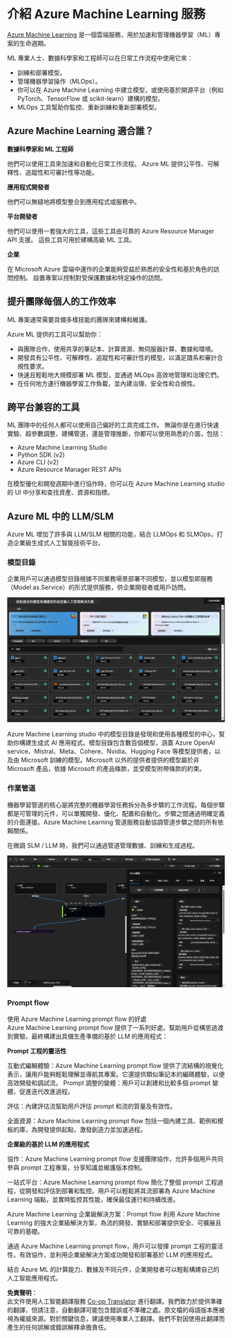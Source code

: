<!--
CO_OP_TRANSLATOR_METADATA:
{
  "original_hash": "315566447513c4c6215ea5a004315e4f",
  "translation_date": "2025-04-04T19:08:26+00:00",
  "source_file": "md\\03.FineTuning\\Introduce_AzureML.md",
  "language_code": "hk"
}
-->
# **介紹 Azure Machine Learning 服務**

[Azure Machine Learning](https://ml.azure.com?WT.mc_id=aiml-138114-kinfeylo) 是一個雲端服務，用於加速和管理機器學習（ML）專案的生命週期。

ML 專業人士、數據科學家和工程師可以在日常工作流程中使用它來：

- 訓練和部署模型。
- 管理機器學習操作（MLOps）。
- 你可以在 Azure Machine Learning 中建立模型，或使用基於開源平台（例如 PyTorch、TensorFlow 或 scikit-learn）建構的模型。
- MLOps 工具幫助你監控、重新訓練和重新部署模型。

## Azure Machine Learning 適合誰？

**數據科學家和 ML 工程師**

他們可以使用工具來加速和自動化日常工作流程。
Azure ML 提供公平性、可解釋性、追蹤性和可審計性等功能。

**應用程式開發者**

他們可以無縫地將模型整合到應用程式或服務中。

**平台開發者**

他們可以使用一套強大的工具，這些工具由可靠的 Azure Resource Manager API 支援。
這些工具可用於建構高級 ML 工具。

**企業**

在 Microsoft Azure 雲端中運作的企業能夠受益於熟悉的安全性和基於角色的訪問控制。
設置專案以控制對受保護數據和特定操作的訪問。

## 提升團隊每個人的工作效率
ML 專案通常需要具備多樣技能的團隊來建構和維護。

Azure ML 提供的工具可以幫助你：
- 與團隊合作，使用共享的筆記本、計算資源、無伺服器計算、數據和環境。
- 開發具有公平性、可解釋性、追蹤性和可審計性的模型，以滿足譜系和審計合規性要求。
- 快速且輕鬆地大規模部署 ML 模型，並通過 MLOps 高效地管理和治理它們。
- 在任何地方運行機器學習工作負載，並內建治理、安全性和合規性。

## 跨平台兼容的工具

ML 團隊中的任何人都可以使用自己偏好的工具完成工作。
無論你是在進行快速實驗、超參數調整、建構管道，還是管理推斷，你都可以使用熟悉的介面，包括：
- Azure Machine Learning Studio
- Python SDK (v2)
- Azure CLI (v2)
- Azure Resource Manager REST APIs

在模型優化和開發週期中進行協作時，你可以在 Azure Machine Learning studio 的 UI 中分享和查找資產、資源和指標。

## **Azure ML 中的 LLM/SLM**

Azure ML 增加了許多與 LLM/SLM 相關的功能，結合 LLMOps 和 SLMOps，打造企業級生成式人工智能技術平台。

### **模型目錄**

企業用戶可以通過模型目錄根據不同業務場景部署不同模型，並以模型即服務（Model as Service）的形式提供服務，供企業開發者或用戶訪問。

![models](../../../../translated_images/models.2450411eac222e539ffb55785a8f550d01be1030bd8eb67c9c4f9ae4ca5d64be.hk.png)

Azure Machine Learning studio 中的模型目錄是發現和使用各種模型的中心，幫助你構建生成式 AI 應用程式。模型目錄包含數百個模型，涵蓋 Azure OpenAI service、Mistral、Meta、Cohere、Nvidia、Hugging Face 等模型提供者，以及由 Microsoft 訓練的模型。Microsoft 以外的提供者提供的模型屬於非 Microsoft 產品，依據 Microsoft 的產品條款，並受模型附帶條款的約束。

### **作業管道**

機器學習管道的核心是將完整的機器學習任務拆分為多步驟的工作流程。每個步驟都是可管理的元件，可以單獨開發、優化、配置和自動化。步驟之間通過明確定義的介面連接。Azure Machine Learning 管道服務自動協調管道步驟之間的所有依賴關係。

在微調 SLM / LLM 時，我們可以通過管道管理數據、訓練和生成過程。

![finetuning](../../../../translated_images/finetuning.b52e4aa971dfd8d3c668db913a2b419380533bd3a920d227ec19c078b7b3f309.hk.png)

### **Prompt flow**

使用 Azure Machine Learning prompt flow 的好處  
Azure Machine Learning prompt flow 提供了一系列好處，幫助用戶從構思過渡到實驗，最終構建出具備生產準備的基於 LLM 的應用程式：

**Prompt 工程的靈活性**

互動式編輯體驗：Azure Machine Learning prompt flow 提供了流結構的視覺化表示，讓用戶能夠輕鬆理解並導航其專案。它還提供類似筆記本的編碼體驗，以便高效開發和調試流。
Prompt 調整的變體：用戶可以創建和比較多個 prompt 變體，促進迭代改進過程。

評估：內建評估流幫助用戶評估 prompt 和流的質量及有效性。

全面資源：Azure Machine Learning prompt flow 包括一個內建工具、範例和模板的庫，為開發提供起點，激發創造力並加速過程。

**企業級的基於 LLM 的應用程式**

協作：Azure Machine Learning prompt flow 支援團隊協作，允許多個用戶共同參與 prompt 工程專案，分享知識並維護版本控制。

一站式平台：Azure Machine Learning prompt flow 簡化了整個 prompt 工程過程，從開發和評估到部署和監控。用戶可以輕鬆將其流部署為 Azure Machine Learning 端點，並實時監控其性能，確保最佳運行和持續改進。

Azure Machine Learning 企業級解決方案：Prompt flow 利用 Azure Machine Learning 的強大企業級解決方案，為流的開發、實驗和部署提供安全、可擴展且可靠的基礎。

通過 Azure Machine Learning prompt flow，用戶可以發揮 prompt 工程的靈活性，有效協作，並利用企業級解決方案成功開發和部署基於 LLM 的應用程式。

結合 Azure ML 的計算能力、數據及不同元件，企業開發者可以輕鬆構建自己的人工智能應用程式。

**免責聲明**：  
此文件使用人工智能翻譯服務 [Co-op Translator](https://github.com/Azure/co-op-translator) 進行翻譯。我們致力於提供準確的翻譯，但請注意，自動翻譯可能包含錯誤或不準確之處。原文檔的母語版本應被視為權威來源。對於關鍵信息，建議使用專業人工翻譯。我們不對因使用此翻譯而產生的任何誤解或錯誤解釋承擔責任。